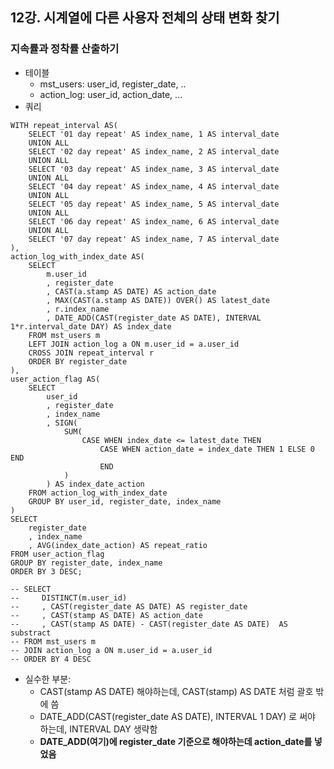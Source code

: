 ## 12강. 시계열에 다른 사용자 전체의 상태 변화 찾기
### 지속률과 정착률 산출하기
- 테이블
    - mst_users: user_id, register_date, ..
    - action_log: user_id, action_date, ...
- 쿼리
```
WITH repeat_interval AS(
    SELECT '01 day repeat' AS index_name, 1 AS interval_date
    UNION ALL
    SELECT '02 day repeat' AS index_name, 2 AS interval_date
    UNION ALL
    SELECT '03 day repeat' AS index_name, 3 AS interval_date
    UNION ALL
    SELECT '04 day repeat' AS index_name, 4 AS interval_date
    UNION ALL
    SELECT '05 day repeat' AS index_name, 5 AS interval_date
    UNION ALL
    SELECT '06 day repeat' AS index_name, 6 AS interval_date
    UNION ALL
    SELECT '07 day repeat' AS index_name, 7 AS interval_date
),
action_log_with_index_date AS(
    SELECT 
        m.user_id
        , register_date
        , CAST(a.stamp AS DATE) AS action_date
        , MAX(CAST(a.stamp AS DATE)) OVER() AS latest_date
        , r.index_name
        , DATE_ADD(CAST(register_date AS DATE), INTERVAL 1*r.interval_date DAY) AS index_date
    FROM mst_users m
    LEFT JOIN action_log a ON m.user_id = a.user_id
    CROSS JOIN repeat_interval r
    ORDER BY register_date
),
user_action_flag AS(
    SELECT
        user_id
        , register_date
        , index_name
        , SIGN(
            SUM(
                CASE WHEN index_date <= latest_date THEN
                    CASE WHEN action_date = index_date THEN 1 ELSE 0 END
                    END
            )
        ) AS index_date_action
    FROM action_log_with_index_date
    GROUP BY user_id, register_date, index_name
)
SELECT
    register_date
    , index_name
    , AVG(index_date_action) AS repeat_ratio
FROM user_action_flag
GROUP BY register_date, index_name
ORDER BY 3 DESC;

-- SELECT 
--     DISTINCT(m.user_id)
--     , CAST(register_date AS DATE) AS register_date
--     , CAST(stamp AS DATE) AS action_date
--     , CAST(stamp AS DATE) - CAST(register_date AS DATE)  AS substract
-- FROM mst_users m
-- JOIN action_log a ON m.user_id = a.user_id
-- ORDER BY 4 DESC
```
- 실수한 부분: 
    - CAST(stamp AS DATE) 해야하는데, CAST(stamp) AS DATE 처럼 괄호 밖에 씀
    - DATE_ADD(CAST(register_date AS DATE), INTERVAL 1 DAY) 로 써야 하는데, INTERVAL DAY 생략함
    - **DATE_ADD(여기)에 register_date 기준으로 해야하는데 action_date를 넣었음**
